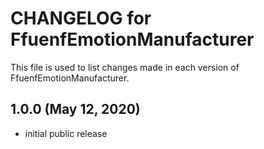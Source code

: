 # CHANGELOG for FfuenfEmotionManufacturer

This file is used to list changes made in each version of FfuenfEmotionManufacturer.

## 1.0.0 (May 12, 2020)

* initial public release